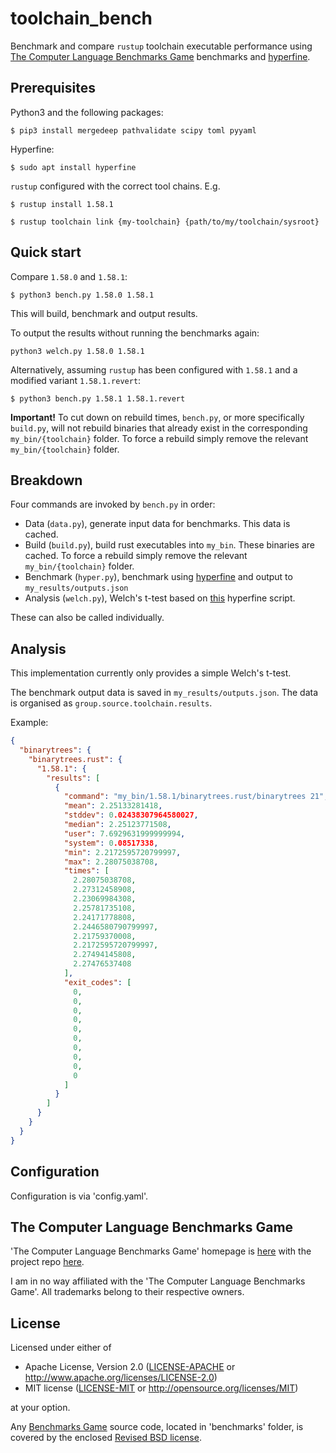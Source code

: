 # toolchain_bench
Benchmark and compare `rustup` toolchain executable performance using [The Computer Language Benchmarks Game](https://benchmarksgame-team.pages.debian.net/benchmarksgame/index.html) benchmarks and [hyperfine](https://github.com/sharkdp/hyperfine).


## Prerequisites

Python3 and the following packages:

```
$ pip3 install mergedeep pathvalidate scipy toml pyyaml
```

Hyperfine:

```
$ sudo apt install hyperfine
```

`rustup` configured with the correct tool chains.
E.g.
```
$ rustup install 1.58.1
```
```
$ rustup toolchain link {my-toolchain} {path/to/my/toolchain/sysroot}
```

## Quick start

Compare `1.58.0` and `1.58.1`:
```
$ python3 bench.py 1.58.0 1.58.1
```

This will build, benchmark and output results.

To output the results without running the benchmarks again:
```
python3 welch.py 1.58.0 1.58.1
```


Alternatively, assuming `rustup` has been configured with `1.58.1` and a modified variant `1.58.1.revert`:
```
$ python3 bench.py 1.58.1 1.58.1.revert
```

**Important!** To cut down on rebuild times, `bench.py`, or more specifically `build.py`, will not rebuild binaries that already exist in the corresponding `my_bin/{toolchain}` folder. To force a rebuild simply remove the relevant `my_bin/{toolchain}` folder.


## Breakdown

Four commands are invoked by `bench.py` in order:

- Data (`data.py`), generate input data for benchmarks. This data is cached.
- Build (`build.py`), build rust executables into `my_bin`. These binaries are cached. To force a rebuild simply remove the relevant `my_bin/{toolchain}` folder.
- Benchmark (`hyper.py`), benchmark using [hyperfine](https://github.com/sharkdp/hyperfine) and output to `my_results/outputs.json`
- Analysis (`welch.py`), Welch's t-test based on [this](https://github.com/sharkdp/hyperfine/blob/master/scripts/welch_ttest.py) hyperfine script.

These can also be called individually.


## Analysis

This implementation currently only provides a simple Welch's t-test.

The benchmark output data is saved in `my_results/outputs.json`. The data is organised as `group.source.toolchain.results`.

Example:
```json
{
  "binarytrees": {
    "binarytrees.rust": {
      "1.58.1": {
        "results": [
          {
            "command": "my_bin/1.58.1/binarytrees.rust/binarytrees 21",
            "mean": 2.25133281418,
            "stddev": 0.02438307964580027,
            "median": 2.25123771508,
            "user": 7.6929631999999994,
            "system": 0.08517338,
            "min": 2.2172595720799997,
            "max": 2.28075038708,
            "times": [
              2.28075038708,
              2.27312458908,
              2.23069984308,
              2.25781735108,
              2.24171778808,
              2.2446580790799997,
              2.21759370008,
              2.2172595720799997,
              2.27494145808,
              2.27476537408
            ],
            "exit_codes": [
              0,
              0,
              0,
              0,
              0,
              0,
              0,
              0,
              0,
              0
            ]
          }
        ]
      }
    }
  } 
}
```

## Configuration

Configuration is via 'config.yaml'.


## The Computer Language Benchmarks Game

'The Computer Language Benchmarks Game' homepage is [here](ttps://benchmarksgame-team.pages.debian.net/benchmarksgame/index.html) with the project repo [here](https://salsa.debian.org/benchmarksgame-team/benchmarksgame).

I am in no way affiliated with the 'The Computer Language Benchmarks Game'. All trademarks belong to their respective owners.


## License

Licensed under either of

 * Apache License, Version 2.0
   ([LICENSE-APACHE](LICENSE-APACHE) or http://www.apache.org/licenses/LICENSE-2.0)
 * MIT license
   ([LICENSE-MIT](LICENSE-MIT) or http://opensource.org/licenses/MIT)

at your option.

Any [Benchmarks Game](https://benchmarksgame-team.pages.debian.net/benchmarksgame/index.html) source code, located in 'benchmarks' folder, is covered by the enclosed [Revised BSD license](/benchmarks/LICENSE).
